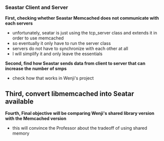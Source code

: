 ### Seastar Client and Server


**First, checking whether Seastar Memcached does not communicate with each servers**
  - unfortunately, seatar is just using the tcp_server class and extends it in order to use memcached
  - so eventually it only have to run the server class
  - servers do not have to synchronize with each other at all
  - I will simplify it and only leave the essentials


**Second, find how Seastar sends data from client to server that can increase the number of smps**
  - check how that works in Wenji's project


**Third, convert libmemcached into Seatar available**
  -


**Fourth, Final objective will be comparing Wenji's shared library version with the Memcached version**
  - this will convince the Professor about the tradeoff of using shared memory


```



```
